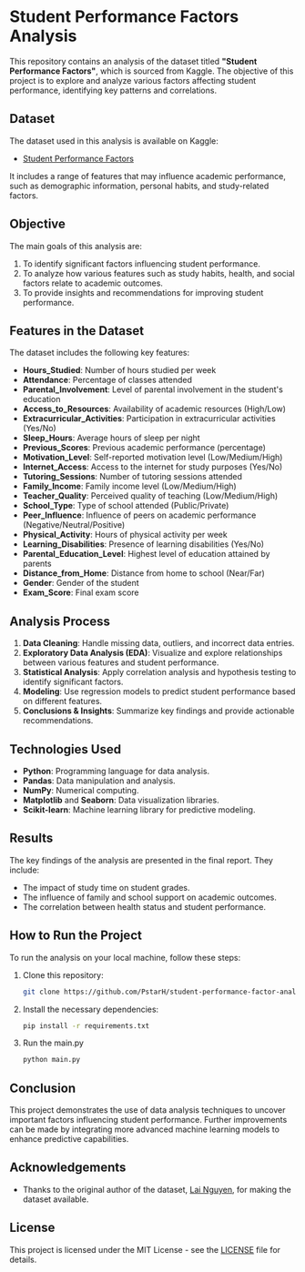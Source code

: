 # Student Performance Factors Analysis

This repository contains an analysis of the dataset titled **"Student Performance Factors"**, which is sourced from Kaggle. The objective of this project is to explore and analyze various factors affecting student performance, identifying key patterns and correlations.

## Dataset

The dataset used in this analysis is available on Kaggle:

- [Student Performance Factors](https://www.kaggle.com/datasets/lainguyn123/student-performance-factors)

It includes a range of features that may influence academic performance, such as demographic information, personal habits, and study-related factors.

## Objective

The main goals of this analysis are:
1. To identify significant factors influencing student performance.
2. To analyze how various features such as study habits, health, and social factors relate to academic outcomes.
3. To provide insights and recommendations for improving student performance.

## Features in the Dataset
The dataset includes the following key features:

- **Hours_Studied**: Number of hours studied per week
- **Attendance**: Percentage of classes attended
- **Parental_Involvement**: Level of parental involvement in the student's education
- **Access_to_Resources**: Availability of academic resources (High/Low)
- **Extracurricular_Activities**: Participation in extracurricular activities (Yes/No)
- **Sleep_Hours**: Average hours of sleep per night
- **Previous_Scores**: Previous academic performance (percentage)
- **Motivation_Level**: Self-reported motivation level (Low/Medium/High)
- **Internet_Access**: Access to the internet for study purposes (Yes/No)
- **Tutoring_Sessions**: Number of tutoring sessions attended
- **Family_Income**: Family income level (Low/Medium/High)
- **Teacher_Quality**: Perceived quality of teaching (Low/Medium/High)
- **School_Type**: Type of school attended (Public/Private)
- **Peer_Influence**: Influence of peers on academic performance (Negative/Neutral/Positive)
- **Physical_Activity**: Hours of physical activity per week
- **Learning_Disabilities**: Presence of learning disabilities (Yes/No)
- **Parental_Education_Level**: Highest level of education attained by parents
- **Distance_from_Home**: Distance from home to school (Near/Far)
- **Gender**: Gender of the student
- **Exam_Score**: Final exam score
## Analysis Process

1. **Data Cleaning**: Handle missing data, outliers, and incorrect data entries.
2. **Exploratory Data Analysis (EDA)**: Visualize and explore relationships between various features and student performance.
3. **Statistical Analysis**: Apply correlation analysis and hypothesis testing to identify significant factors.
4. **Modeling**: Use regression models to predict student performance based on different features.
5. **Conclusions & Insights**: Summarize key findings and provide actionable recommendations.

## Technologies Used

- **Python**: Programming language for data analysis.
- **Pandas**: Data manipulation and analysis.
- **NumPy**: Numerical computing.
- **Matplotlib** and **Seaborn**: Data visualization libraries.
- **Scikit-learn**: Machine learning library for predictive modeling.

## Results

The key findings of the analysis are presented in the final report. They include:
- The impact of study time on student grades.
- The influence of family and school support on academic outcomes.
- The correlation between health status and student performance.

## How to Run the Project

To run the analysis on your local machine, follow these steps:

1. Clone this repository:
    ```bash
    git clone https://github.com/PstarH/student-performance-factor-analysis
    ```
2. Install the necessary dependencies:
    ```bash
    pip install -r requirements.txt
    ```
3. Run the main.py
    ```bash
    python main.py
    ```

## Conclusion

This project demonstrates the use of data analysis techniques to uncover important factors influencing student performance. Further improvements can be made by integrating more advanced machine learning models to enhance predictive capabilities.

## Acknowledgements

- Thanks to the original author of the dataset, [Lai Nguyen](https://www.kaggle.com/lainguyn123), for making the dataset available.

## License

This project is licensed under the MIT License - see the [LICENSE](LICENSE) file for details.
